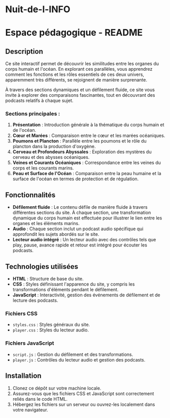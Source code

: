 # Nuit-de-l-INFO
# Espace pédagogique - README

## Description
Ce site interactif permet de découvrir les similitudes entre les organes du corps humain et l'océan. En explorant ces parallèles, vous apprendrez comment les fonctions et les rôles essentiels de ces deux univers, apparemment très différents, se rejoignent de manière surprenante.

À travers des sections dynamiques et un défilement fluide, ce site vous invite à explorer des comparaisons fascinantes, tout en découvrant des podcasts relatifs à chaque sujet.

### Sections principales :
1. **Présentation** : Introduction générale à la thématique du corps humain et de l'océan.
2. **Cœur et Marées** : Comparaison entre le cœur et les marées océaniques.
3. **Poumons et Plancton** : Parallèle entre les poumons et le rôle du plancton dans la production d'oxygène.
4. **Cerveau et Profondeurs Abyssales** : Exploration des mystères du cerveau et des abysses océaniques.
5. **Veines et Courants Océaniques** : Correspondance entre les veines du corps et les courants marins.
6. **Peau et Surface de l'Océan** : Comparaison entre la peau humaine et la surface de l'océan en termes de protection et de régulation.

## Fonctionnalités
- **Défilement fluide** : Le contenu défile de manière fluide à travers différentes sections du site. À chaque section, une transformation dynamique du corps humain est effectuée pour illustrer le lien entre les organes et les éléments marins.
- **Audio** : Chaque section inclut un podcast audio spécifique qui approfondit les sujets abordés sur le site.
- **Lecteur audio intégré** : Un lecteur audio avec des contrôles tels que play, pause, avance rapide et retour est intégré pour écouter les podcasts.

## Technologies utilisées
- **HTML** : Structure de base du site.
- **CSS** : Styles définissant l'apparence du site, y compris les transformations d'éléments pendant le défilement.
- **JavaScript** : Interactivité, gestion des événements de défilement et de lecture des podcasts.

### Fichiers CSS
- `styles.css` : Styles généraux du site.
- `player.css` : Styles du lecteur audio.

### Fichiers JavaScript
- `script.js` : Gestion du défilement et des transformations.
- `player.js` : Contrôles du lecteur audio et gestion des podcasts.

## Installation
1. Clonez ce dépôt sur votre machine locale.
2. Assurez-vous que les fichiers CSS et JavaScript sont correctement reliés dans le code HTML.
3. Hébergez les fichiers sur un serveur ou ouvrez-les localement dans votre navigateur.